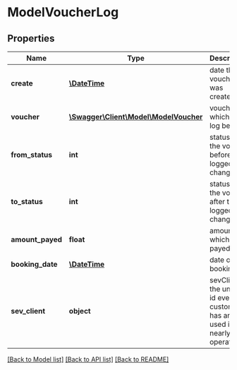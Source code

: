 # ModelVoucherLog

## Properties
Name | Type | Description | Notes
------------ | ------------- | ------------- | -------------
**create** | [**\DateTime**](\DateTime.md) | date the voucher log was created | [optional] 
**voucher** | [**\Swagger\Client\Model\ModelVoucher**](ModelVoucher.md) | voucher to which the log belongs | [optional] 
**from_status** | **int** | status of the voucher before the logged change | [optional] 
**to_status** | **int** | status of the voucher after the logged change | [optional] 
**amount_payed** | **float** | amount which was payed | [optional] 
**booking_date** | [**\DateTime**](\DateTime.md) | date of the booking | [optional] 
**sev_client** | **object** | sevClient is the unique id every customer has and is used in nearly all operations | [optional] 

[[Back to Model list]](../README.md#documentation-for-models) [[Back to API list]](../README.md#documentation-for-api-endpoints) [[Back to README]](../README.md)


